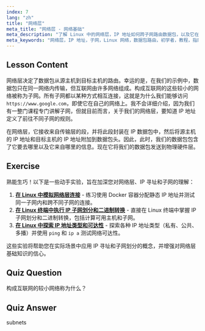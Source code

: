 ```yaml
---
index: 7
lang: "zh"
title: "网络层"
meta_title: "网络层 - 网络基础"
meta_description: "了解 Linux 中的网络层，IP 地址如何跨子网路由数据包，以及它在数据传输中的作用。开始您的 Linux 网络之旅！"
meta_keywords: "网络层，IP 地址，子网，Linux 网络，数据包路由，初学者，教程，指南"
---
```


## Lesson Content

网络层决定了数据包从源主机到目标主机的路由。幸运的是，在我们的示例中，数据包只在同一网络内传输，但互联网由许多网络组成。构成互联网的这些较小的网络被称为子网。所有子网都以某种方式相互连接，这就是为什么我们能够访问 `https://www.google.com`，即使它在自己的网络上。我不会详细介绍，因为我们有一整门课程专门讲解子网，但就目前而言，关于我们的网络层，要知道 IP 地址定义了前往不同子网的规则。

在网络层，它接收来自传输层的段，并将此段封装在 IP 数据包中，然后将源主机的 IP 地址和目标主机的 IP 地址附加到数据包头。因此，此时，我们的数据包包含了它要去哪里以及它来自哪里的信息。现在它将我们的数据包发送到物理硬件层。

## Exercise

熟能生巧！以下是一些动手实验，旨在加深您对网络层、IP 寻址和子网的理解：

1. **[在 Linux 中模拟网络层连接](https://labex.io/zh/labs/linux-simulate-network-layer-connectivity-in-linux-592752)** - 练习使用 Docker 容器分配静态 IP 地址并测试同一子网内和跨不同子网的连接。
2. **[在 Linux 终端中执行 IP 子网划分和二进制转换](https://labex.io/zh/labs/linux-perform-ip-subnetting-and-binary-conversion-in-the-linux-terminal-592782)** - 直接在 Linux 终端中掌握 IP 子网划分和二进制转换，包括计算可用主机和子网。
3. **[在 Linux 中探索 IP 地址类型和可达性](https://labex.io/zh/labs/linux-explore-ip-address-types-and-reachability-in-linux-592780)** - 探索各种 IP 地址类型（私有、公共、多播）并使用 `ping` 和 `ip a` 测试网络可达性。

这些实验将帮助您在实际场景中应用 IP 寻址和子网划分的概念，并增强对网络层基础知识的信心。

## Quiz Question

构成互联网的较小网络称为什么？

## Quiz Answer

subnets
